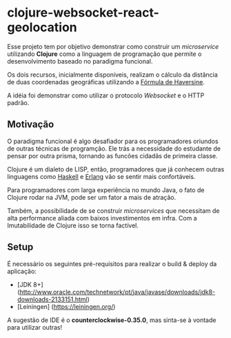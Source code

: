 # clojure-websocket-react-geolocation
Esse projeto tem por objetivo demonstrar como construir um *microservice* utilizando **Clojure**
como a linguagem de programação que permite o desenvolvimento baseado no paradigma funcional.

Os dois recursos, inicialmente disponíveis, realizam o cálculo da distância de duas coordenadas geográficas
utilizando a [Fórmula de Haversine](https://pt.wikipedia.org/wiki/F%C3%B3rmula_de_Haversine). 

A idéia foi demonstrar como utilizar o protocolo *Websocket* e o HTTP padrão.

## Motivação ##
O paradigma funcional é algo desafiador para os programadores oriundos de outras técnicas de programção.
Ele trás a necessidade do estudante de pensar por outra prisma, tornando as funcões cidadãs de primeira classe.

Clojure é um dialeto de LISP, então, programadores que já conhecem outras linguagens como [Haskell](https://www.haskell.org/) e
[Erlang](https://www.erlang.org/) vão se sentir mais confortáveis.

Para programadores com larga experiência no mundo Java, o fato de Clojure rodar na JVM, pode ser um fator a mais de atração.

Também, a possibilidade de se construir *microservices* que necessitam de alta performance aliada com baixos investimentos em infra.
Com a Imutabilidade de Clojure isso se torna factível. 

## Setup ##

É necessário os seguintes pré-requisitos para realizar o build & deploy da aplicação:

* [JDK 8+] (http://www.oracle.com/technetwork/pt/java/javase/downloads/jdk8-downloads-2133151.html) 
* [Leiningen] (https://leiningen.org/)

A sugestão de IDE é o **counterclockwise-0.35.0**, mas sinta-se  à vontade para utilizar outras!

